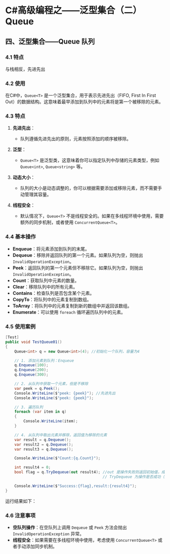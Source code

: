 # C#高级编程之——泛型集合（二）Queue<T>

## 四、泛型集合——Queue<T> 队列

### 4.1 特点

与栈相反，先进先出

### 4.2 使用

在C#中，`Queue<T>` 是一个泛型集合，用于表示先进先出（FIFO, First In First Out）的数据结构。这意味着最早添加到队列中的元素将是第一个被移除的元素。

### 4.3 特点

1. **先进先出**：
   - 队列遵循先进先出的原则，元素按照添加的顺序被移除。

2. **泛型**：
   - `Queue<T>` 是泛型类，这意味着你可以指定队列中存储的元素类型，例如 `Queue<int>`, `Queue<string>` 等。

3. **动态大小**：
   - 队列的大小是动态调整的，你可以根据需要添加或移除元素，而不需要手动管理其容量。

4. **线程安全**：
   - 默认情况下，`Queue<T>` 不是线程安全的。如果在多线程环境中使用，需要额外的同步机制，或者使用 `ConcurrentQueue<T>`。

### 4.4 基本操作

- **Enqueue**：将元素添加到队列的末尾。
- **Dequeue**：移除并返回队列的第一个元素。如果队列为空，则抛出 `InvalidOperationException`。
- **Peek**：返回队列的第一个元素但不移除它。如果队列为空，则抛出 `InvalidOperationException`。
- **Count**：获取队列中元素的数量。
- **Clear**：移除队列中的所有元素。
- **Contains**：检查队列是否包含某个元素。
- **CopyTo**：将队列中的元素复制到数组。
- **ToArray**：将队列中的元素复制到新的数组中并返回该数组。
- **Enumerate**：可以使用 `foreach` 循环遍历队列中的元素。

### 4.5 使用案例

```csharp
[Test]
public void TestQueue01()
{
    Queue<int> q = new Queue<int>(4); //初始化一个队列，容量为4

    // 1. 添加元素到队列：Enqueue
    q.Enqueue(100);
    q.Enqueue(200);
    q.Enqueue(300);

    // 2. 从队列中获取一个元素，但是不移除
    var peek = q.Peek();
    Console.WriteLine($"peek: {peek}"); //先进先出
    Console.WriteLine($"peek: {peek}");

    // 3. 遍历队列
    foreach (var item in q)
    {
        Console.WriteLine(item);
    }

    // 4. 从队列中取出元素并移除，返回值为移除的元素
    var result = q.Dequeue();
    var result2 = q.Dequeue();
    var result3 = q.Dequeue();

    Console.WriteLine($"Count:{q.Count}");

    int result4 = 0;
    bool flag = q.TryDequeue(out result4); //out 是操作失败则返回初始值，成功则返回移除元素的值，
                                           // TryDequeue 为操作是否成功（bool类型）成功为true

    Console.WriteLine($"Success:{flag},result:{result4}");
}
```

运行结果如下：

### 4.6 注意事项

- **空队列操作**：在空队列上调用 `Dequeue` 或 `Peek` 方法会抛出 `InvalidOperationException` 异常。
- **线程安全**：如果需要在多线程环境中使用，考虑使用 `ConcurrentQueue<T>` 或者手动添加同步机制。